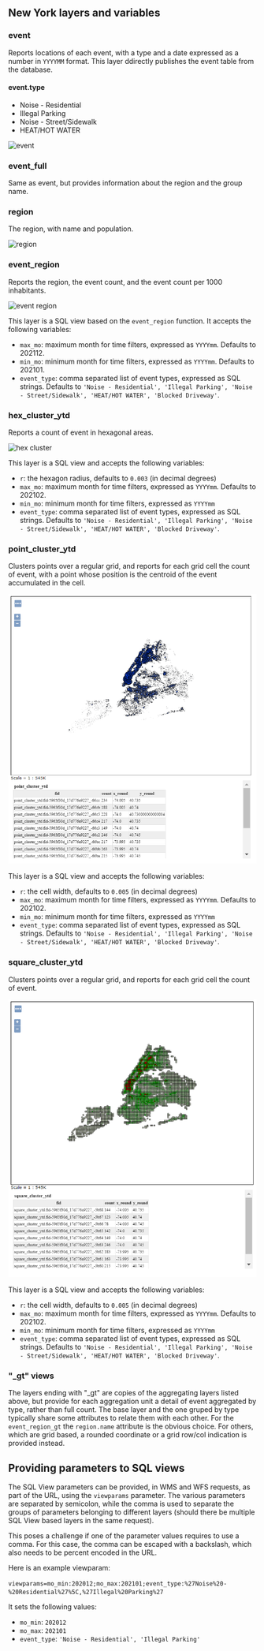 ## New York layers and variables

### event

Reports locations of each event, with a type and a date expressed as a number in ``YYYYMM`` format.
This layer ddirectly publishes the event table from the database.

#### event.type
  - Noise - Residential
  - Illegal Parking
  - Noise - Street/Sidewalk
  - HEAT/HOT WATER

![event](ing/311_event.png)

### event_full

Same as event, but provides information about the region and the group name.

### region

The region, with name and population.

![region](ing/311_region.png)


### event_region

Reports the region, the event count, and the event count per 1000 inhabitants.

![event region](ing/311_event_region.png)

This layer is a SQL view based on the ``event_region`` function. It accepts the following variables:

* ``max_mo``: maximum month for time filters, expressed as ``YYYYmm``. Defaults to 202112.
* ``min_mo``: minimum month for time filters, expressed as ``YYYYmm``. Defaults to 202101.
* ``event_type``: comma separated list of event types, expressed as SQL strings. Defaults to ``'Noise - Residential', 'Illegal Parking', 'Noise - Street/Sidewalk', 'HEAT/HOT WATER', 'Blocked Driveway'``.

### hex_cluster_ytd

Reports a count of event in hexagonal areas.

![hex cluster](ing/311_cluster_ytd.png)

This layer is a SQL view and accepts the following variables:

* ``r``: the hexagon radius, defaults to ``0.003`` (in decimal degrees)
* ``max_mo``: maximum month for time filters, expressed as ``YYYYmm``. Defaults to 202102.
* ``min_mo``: minimum month for time filters, expressed as ``YYYYmm``
* ``event_type``: comma separated list of event types, expressed as SQL strings. Defaults to ``'Noise - Residential', 'Illegal Parking', 'Noise - Street/Sidewalk', 'HEAT/HOT WATER', 'Blocked Driveway'``.

### point_cluster_ytd

Clusters points over a regular grid, and reports for each grid cell the count of event, with a point whose position is the centroid of the event accumulated in the cell.

![point cluster](img/new_york_point_cluster_ytd.png)

This layer is a SQL view and accepts the following variables:

* ``r``: the cell width, defaults to ``0.005`` (in decimal degrees)
* ``max_mo``: maximum month for time filters, expressed as ``YYYYmm``. Defaults to 202102.
* ``min_mo``: minimum month for time filters, expressed as ``YYYYmm``
* ``event_type``: comma separated list of event types, expressed as SQL strings. Defaults to ``'Noise - Residential', 'Illegal Parking', 'Noise - Street/Sidewalk', 'HEAT/HOT WATER', 'Blocked Driveway'``.

### square_cluster_ytd

Clusters points over a regular grid, and reports for each grid cell the count of event.

![square cluster](img/new_york_square_cluster_ytd.png)

This layer is a SQL view and accepts the following variables:

* ``r``: the cell width, defaults to ``0.005`` (in decimal degrees)
* ``max_mo``: maximum month for time filters, expressed as ``YYYYmm``. Defaults to 202102.
* ``min_mo``: minimum month for time filters, expressed as ``YYYYmm``
* ``event_type``: comma separated list of event types, expressed as SQL strings. Defaults to ``'Noise - Residential', 'Illegal Parking', 'Noise - Street/Sidewalk', 'HEAT/HOT WATER', 'Blocked Driveway'``.

### "_gt" views

The layers ending with "_gt" are copies of the aggregating layers listed above, but provide for each aggregation unit
a detail of event aggregated by type, rather than full count. The base layer and the one gruped by type typically share
some attributes to relate them with each other. For the ``event_region_gt`` the ``region.name`` attribute is the obvious choice.
For others, which are grid based, a rounded coordinate or a grid row/col indication is provided instead.

## Providing parameters to SQL views

The SQL View parameters can be provided, in WMS and WFS requests, as part of the URL, using the ``viewparams`` parameter. The various parameters are separated by semicolon, while the comma is used to separate the groups of parameters belonging to different layers (should there be multiple SQL View based layers in the same request). 

This poses a challenge if one of the parameter values requires to use a comma. For this case, the comma can be escaped with a backslash, which also needs to be percent encoded in the URL.

Here is an example viewparam:

``viewparams=mo_min:202012;mo_max:202101;event_type:%27Noise%20-%20Residential%27%5C,%27Illegal%20Parking%27``

It sets the following values:
* ``mo_min``: ``202012``
* ``mo_max``: ``202101``
* ``event_type``: ``'Noise - Residential', 'Illegal Parking'``
